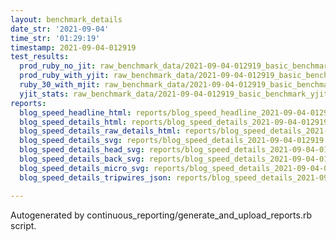 ```yaml
---
layout: benchmark_details
date_str: '2021-09-04'
time_str: '01:29:19'
timestamp: 2021-09-04-012919
test_results:
  prod_ruby_no_jit: raw_benchmark_data/2021-09-04-012919_basic_benchmark_prod_ruby_no_jit.json
  prod_ruby_with_yjit: raw_benchmark_data/2021-09-04-012919_basic_benchmark_prod_ruby_with_yjit.json
  ruby_30_with_mjit: raw_benchmark_data/2021-09-04-012919_basic_benchmark_ruby_30_with_mjit.json
  yjit_stats: raw_benchmark_data/2021-09-04-012919_basic_benchmark_yjit_stats.json
reports:
  blog_speed_headline_html: reports/blog_speed_headline_2021-09-04-012919.html
  blog_speed_details_html: reports/blog_speed_details_2021-09-04-012919.html
  blog_speed_details_raw_details_html: reports/blog_speed_details_2021-09-04-012919.raw_details.html
  blog_speed_details_svg: reports/blog_speed_details_2021-09-04-012919.svg
  blog_speed_details_head_svg: reports/blog_speed_details_2021-09-04-012919.head.svg
  blog_speed_details_back_svg: reports/blog_speed_details_2021-09-04-012919.back.svg
  blog_speed_details_micro_svg: reports/blog_speed_details_2021-09-04-012919.micro.svg
  blog_speed_details_tripwires_json: reports/blog_speed_details_2021-09-04-012919.tripwires.json

---
```

Autogenerated by continuous_reporting/generate_and_upload_reports.rb script.
